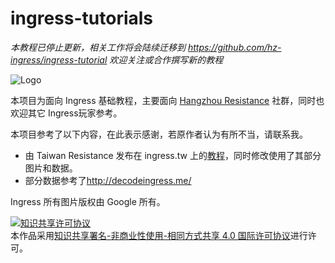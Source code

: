 ingress-tutorials
=================


*本教程已停止更新，相关工作将会陆续迁移到 https://github.com/hz-ingress/ingress-tutorial 欢迎关注或合作撰写新的教程*


![Logo][logo]

本项目为面向 Ingress 基础教程，主要面向 [Hangzhou Resistance](http://www.hzres.net/) 社群，同时也欢迎其它 Ingress玩家参考。  

本项目参考了以下内容，在此表示感谢，若原作者认为有所不当，请联系我。   

+ 由 Taiwan Resistance 发布在 ingress.tw 上的[教程](http://ingress.tw/guide)，同时修改使用了其部分图片和数据。   
+ 部分数据参考了<http://decodeingress.me/>  


Ingress 所有图片版权由 Google 所有。  

<a rel="license" href="http://creativecommons.org/licenses/by-nc-sa/4.0/"><img alt="知识共享许可协议" style="border-width:0" src="https://i.creativecommons.org/l/by-nc-sa/4.0/88x31.png" /></a><br />本作品采用<a rel="license" href="http://creativecommons.org/licenses/by-nc-sa/4.0/">知识共享署名-非商业性使用-相同方式共享 4.0 国际许可协议</a>进行许可。

[logo]:http://ghostflying-static.qiniudn.com/ingress_community_logo.jpg
